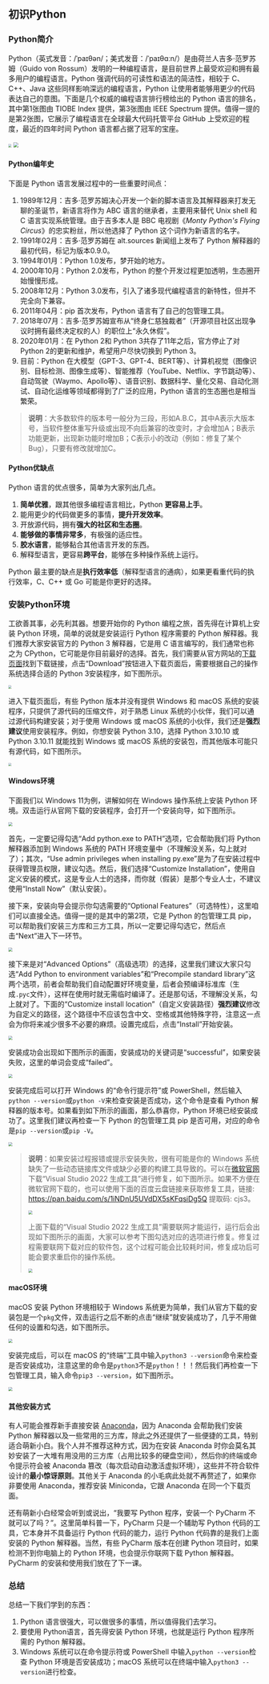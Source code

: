 ##  初识Python

### Python简介

Python（英式发音：/ˈpaɪθən/；美式发音：/ˈpaɪθɑːn/）是由荷兰人吉多·范罗苏姆（Guido von Rossum）发明的一种编程语言，是目前世界上最受欢迎和拥有最多用户的编程语言。Python 强调代码的可读性和语法的简洁性，相较于 C、C++、Java 这些同样影响深远的编程语言，Python 让使用者能够用更少的代码表达自己的意图。下面是几个权威的编程语言排行榜给出的 Python 语言的排名，其中第1张图由 TIOBE Index 提供，第3张图由 IEEE Spectrum 提供。值得一提的是第2张图，它展示了编程语言在全球最大代码托管平台 GitHub 上受欢迎的程度，最近的四年时间 Python 语言都占据了冠军的宝座。

<img src="res/day01/tiobe_index.png" style="zoom:40%;">
 
<img src="res/day01/github_pypl_and_ieee_spectrum.png" style="zoom:60%;">

#### Python编年史

下面是 Python 语言发展过程中的一些重要时间点：

1. 1989年12月：吉多·范罗苏姆决心开发一个新的脚本语言及其解释器来打发无聊的圣诞节，新语言将作为 ABC 语言的继承者，主要用来替代 Unix shell 和 C 语言实现系统管理。由于吉多本人是 BBC 电视剧《*Monty Python's Flying Circus*》的忠实粉丝，所以他选择了 Python 这个词作为新语言的名字。
2. 1991年02月：吉多·范罗苏姆在 alt.sources 新闻组上发布了 Python 解释器的最初代码，标记为版本0.9.0。
3. 1994年01月：Python 1.0发布，梦开始的地方。
4. 2000年10月：Python 2.0发布，Python 的整个开发过程更加透明，生态圈开始慢慢形成。
5. 2008年12月：Python 3.0发布，引入了诸多现代编程语言的新特性，但并不完全向下兼容。
6. 2011年04月：pip 首次发布，Python 语言有了自己的包管理工具。
7. 2018年07月：吉多·范罗苏姆宣布从“终身仁慈独裁者”（开源项目社区出现争议时拥有最终决定权的人）的职位上“永久休假”。
8. 2020年01月：在 Python 2和 Python 3共存了11年之后，官方停止了对 Python 2的更新和维护，希望用户尽快切换到 Python 3。
9. 目前：Python 在大模型（GPT-3、GPT-4、BERT等）、计算机视觉（图像识别、目标检测、图像生成等）、智能推荐（YouTube、Netflix、字节跳动等）、自动驾驶（Waymo、Apollo等）、语音识别、数据科学、量化交易、自动化测试、自动化运维等领域都得到了广泛的应用，Python 语言的生态圈也是相当繁荣。

> **说明**：大多数软件的版本号一般分为三段，形如A.B.C，其中A表示大版本号，当软件整体重写升级或出现不向后兼容的改变时，才会增加A；B表示功能更新，出现新功能时增加B；C表示小的改动（例如：修复了某个Bug），只要有修改就增加C。

#### Python优缺点

Python 语言的优点很多，简单为大家列出几点。

1. **简单优雅**，跟其他很多编程语言相比，Python **更容易上手**。
2. 能用更少的代码做更多的事情，**提升开发效率**。
3. 开放源代码，拥有**强大的社区和生态圈**。
4. **能够做的事情非常多**，有极强的适应性。
5. **胶水语言**，能够黏合其他语言开发的东西。
6. 解释型语言，更容易**跨平台**，能够在多种操作系统上运行。

Python 最主要的缺点是**执行效率低**（解释型语言的通病），如果更看重代码的执行效率，C、C++ 或 Go 可能是你更好的选择。

### 安装Python环境

工欲善其事，必先利其器。想要开始你的 Python 编程之旅，首先得在计算机上安装 Python 环境，简单的说就是安装运行 Python 程序需要的 Python 解释器。我们推荐大家安装官方的 Python 3 解释器，它是用 C 语言编写的，我们通常也称之为 CPython，它可能是你目前最好的选择。首先，我们需要从官方网站的[下载页面](https://www.python.org/downloads/)找到下载链接，点击“Download”按钮进入下载页面后，需要根据自己的操作系统选择合适的 Python 3安装程序，如下图所示。

<img src="res/day01/python_download_page_1.png" style="zoom:40%;">

进入下载页面后，有些 Python 版本并没有提供 Windows 和 macOS 系统的安装程序，只提供了源代码的压缩文件，对于熟悉 Linux 系统的小伙伴，我们可以通过源代码构建安装；对于使用 Windows 或 macOS 系统的小伙伴，我们还是**强烈建议**使用安装程序。例如，你想安装 Python 3.10，选择 Python 3.10.10 或 Python 3.10.11 就能找到 Windows 或 macOS 系统的安装包，而其他版本可能只有源代码，如下图所示。

<img src="res/day01/python_download_page_2.png" style="zoom:36%;">

#### Windows环境

下面我们以 Windows 11为例，讲解如何在 Windows 操作系统上安装 Python 环境。双击运行从官网下载的安装程序，会打开一个安装向导，如下图所示。

<img src="res/day01/install_python_1.png" style="zoom:50%;">

首先，一定要记得勾选“Add python.exe to PATH”选项，它会帮助我们将 Python 解释器添加到 Windows 系统的 PATH 环境变量中（不理解没关系，勾上就对了）；其次，“Use admin privileges when installing py.exe”是为了在安装过程中获得管理员权限，建议勾选。然后，我们选择“Customize Installation”，使用自定义安装的模式，这是专业人士的选择，而你就（假装）是那个专业人士，不建议使用“Install Now”（默认安装）。

接下来，安装向导会提示你勾选需要的“Optional Features”（可选特性），这里咱们可以直接全选。值得一提的是其中的第2项，它是 Python 的包管理工具 pip，可以帮助我们安装三方库和三方工具，所以一定要记得勾选它，然后点击“Next”进入下一环节。

<img src="res/day01/install_python_2.png" style="zoom:50%;">

接下来是对“Advanced Options”（高级选项）的选择，这里我们建议大家只勾选“Add Python to environment variables”和“Precompile standard library”这两个选项，前者会帮助我们自动配置好环境变量，后者会预编译标准库（生成`.pyc`文件），这样在使用时就无需临时编译了。还是那句话，不理解没关系，勾上就对了。下面的“Customize install location”（自定义安装路径）**强烈建议**修改为自定义的路径，这个路径中不应该包含中文、空格或其他特殊字符，注意这一点会为你将来减少很多不必要的麻烦。设置完成后，点击“Install”开始安装。

<img src="res/day01/install_python_3.png" style="zoom:50%;">

安装成功会出现如下图所示的画面，安装成功的关键词是“successful”，如果安装失败，这里的单词会变成“failed”。

<img src="res/day01/install_python_4.png" style="zoom:50%;">

安装完成后可以打开 Windows 的“命令行提示符”或 PowerShell，然后输入`python --version`或`python -V`来检查安装是否成功，这个命令是查看 Python 解释器的版本号。如果看到如下所示的画面，那么恭喜你，Python 环境已经安装成功了。这里我们建议再检查一下 Python 的包管理工具 pip 是否可用，对应的命令是`pip --version`或`pip -V`。

<img src="res/day01/install_python_5.png" style="zoom:50%;">

> **说明**：如果安装过程报错或提示安装失败，很有可能是你的 Windows 系统缺失了一些动态链接库文件或缺少必要的构建工具导致的。可以在[微软官网](https://visualstudio.microsoft.com/zh-hans/downloads/)下载“Visual Studio 2022 生成工具”进行修复，如下图所示。如果不方便在微软官网下载的，也可以使用下面的百度云盘链接来获取修复工具，链接: https://pan.baidu.com/s/1iNDnU5UVdDX5sKFqsiDg5Q 提取码: cjs3。
>
> <img src="res/day01/vs_build_tools_download.png" style="zoom:50%;">
>
> 上面下载的“Visual Studio 2022 生成工具”需要联网才能运行，运行后会出现如下图所示的画面，大家可以参考下图勾选对应的选项进行修复。修复过程需要联网下载对应的软件包，这个过程可能会比较耗时间，修复成功后可能会要求重启你的操作系统。
>
> <img src="res/day01/vs_build_tools_install.png" style="zoom:50%;">

#### macOS环境

macOS 安装 Python 环境相较于 Windows 系统更为简单，我们从官方下载的安装包是一个`pkg`文件，双击运行之后不断的点击“继续”就安装成功了，几乎不用做任何的设置和勾选，如下图所示。

<img src="res/day01/install_python_6.png" style="zoom:50%;">

安装完成后，可以在 macOS 的“终端”工具中输入`python3 --version`命令来检查是否安装成功，注意这里的命令是`python3`不是`python`！！！然后我们再检查一下包管理工具，输入命令`pip3 --version`，如下图所示。

<img src="res/day01/install_python_7.png" style="zoom:50%;">

#### 其他安装方式

有人可能会推荐新手直接安装 [Anaconda](https://www.anaconda.com/download/success)，因为 Anaconda 会帮助我们安装 Python 解释器以及一些常用的三方库，除此之外还提供了一些便捷的工具，特别适合萌新小白。我个人并不推荐这种方式，因为在安装 Anaconda 时你会莫名其妙安装了一大堆有用没用的三方库（占用比较多的硬盘空间），然后你的终端或命令提示符会被 Anaconda 篡改（每次启动自动激活虚拟环境），这些并不符合软件设计的**最小惊讶原则**。其他关于 Anaconda 的小毛病此处就不再赘述了，如果你非要使用 Anaconda，推荐安装 Miniconda，它跟 Anaconda 在同一个下载页面。

还有萌新小白经常会听到或说出，“我要写 Python 程序，安装一个 PyCharm 不就可以了吗？”。这里简单科普一下，PyCharm 只是一个辅助写 Python 代码的工具，它本身并不具备运行 Python 代码的能力，运行 Python 代码靠的是我们上面安装的 Python 解释器。当然，有些 PyCharm 版本在创建 Python 项目时，如果检测不到你电脑上的 Python 环境，也会提示你联网下载 Python 解释器。PyCharm 的安装和使用我们放在了下一课。

### 总结

总结一下我们学到的东西：

1. Python 语言很强大，可以做很多的事情，所以值得我们去学习。
2. 要使用 Python语言，首先得安装 Python 环境，也就是运行 Python 程序所需的 Python 解释器。
3. Windows 系统可以在命令提示符或 PowerShell 中输入`python --version`检查 Python 环境是否安装成功；macOS 系统可以在终端中输入`python3 --version`进行检查。
